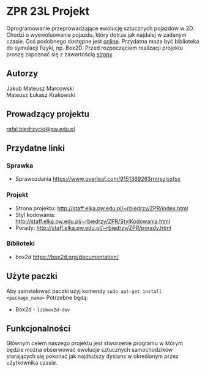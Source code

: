 # ZPR 23L Projekt

Oprogramowanie przeprowadzające ewolucję sztucznych pojazdów w 2D. Chodzi o wyewoluowanie pojazdu, który dotrze jak najdalej w zadanym czasie. Coś podobnego dostępne jest [online](http://rednuht.org/genetic_cars_2/). Przydatna może być biblioteka do symulacji fizyki, np. Box2D. Przed rozpoczęciem realizacji projektu proszę zapoznać się z zawartością [strony](http://staff.elka.pw.edu.pl/~rbiedrzy/ZPR/index.html).

## Autorzy
Jakub Mateusz Marcowski\
Mateusz Łukasz Krakowski

## Prowadzący projektu
rafal.biedrzycki@pw.edu.pl

## Przydatne linki
### Sprawka
- Sprawozdania https://www.overleaf.com/9151369263rntrszjsxfsx
### Projekt
- Strona projektu: http://staff.elka.pw.edu.pl/~rbiedrzy/ZPR/index.html
- Styl kodowania: http://staff.elka.pw.edu.pl/~rbiedrzy/ZPR/StylKodowania.html
- Porady: http://staff.elka.pw.edu.pl/~rbiedrzy/ZPR/porady.html
### Biblioteki
- box2d https://box2d.org/documentation/
## Użyte paczki
Aby zainstalować paczki użyj komendy `sudo apt-get install <package_name>`
Potrzebne będą:
- Box2d - `libbox2d-dev` 

## Funkcjonalności
Głównym celem naszego projektu jest stworzenie programu w którym będzie można obserwować ewolucje sztucznych samochodzików starających się pokonać jak najdłuższy dystans w określonym przez użytkownika czasie.

